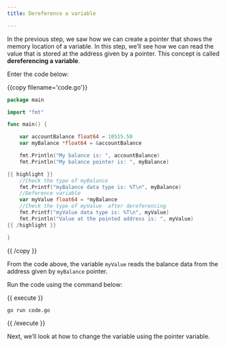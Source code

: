 ```yaml
---
title: Dereference a variable

---
```

<!--

Dereference a variable

-->

In the previous step, we saw how we can create a pointer that shows the memory location of a variable. In this step, we’ll see how we can read the value that is stored at the address given by a pointer. This concept is called **dereferencing a variable**.

Enter the code below:

{{copy filename='code.go'}}
```go
package main

import "fmt"

func main() {

	var accountBalance float64 = 10515.50
	var myBalance *float64 = &accountBalance

	fmt.Println("My balance is: ", accountBalance)
	fmt.Println("My balance pointer is: ", myBalance)

{{ highlight }}
	//Check the type of myBalance  
	fmt.Printf("myBalance data type is: %T\n", myBalance)
	//Deference variable
	var myValue float64 = *myBalance
	//Check the type of myValue  after dereferencing
	fmt.Printf("myValue data type is: %T\n", myValue)
	fmt.Println("Value at the pointed address is: ", myValue)
{{ /highlight }}

}
```
{{ /copy }}

From the code above, the variable `myValue` reads the balance data from the address given by `myBalance` pointer.

Run the code using the command below:

{{ execute }}
```
go run code.go
```
{{ /execute }}

Next, we’ll look at how to change the variable using the pointer variable.